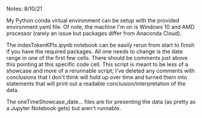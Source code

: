 Notes: 
8/10/21

My Python conda virtual environment can be setup with the provided environment.yaml file. Of note, the machine I'm on is Windows 10 and AMD processor (rarely an issue but packages differ from Anaconda Cloud). 

The indexTokenKPIs.ipynb notebook can be easily rerun from start to finish if you have the required packages. All one needs to change is the date range in one of the first few cells. There should be comments just above this pointing at this specific code cell. This script is meant to be less of a showcase and more of a rerunnable script; I've deleted any comments with conclusions that I don't think will hold up over time and turned them into statements that will print out a readable conclusion/interpretation of the data.  

The oneTimeShowcase_date... files are for presenting the data (as pretty as a Jupyter Notebook gets) but aren't runnable. 